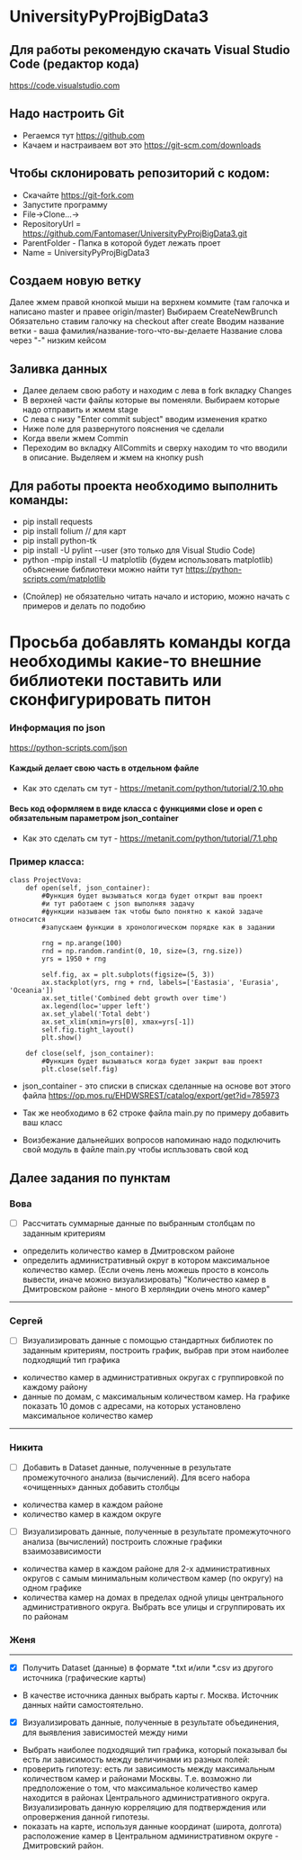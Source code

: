 # UniversityPyProjBigData3

## Для работы рекомендую скачать Visual Studio Code (редактор кода)
https://code.visualstudio.com

## Надо настроить Git
- Регаемся тут https://github.com
- Качаем и настраиваем вот это https://git-scm.com/downloads

## Чтобы склонировать репозиторий с кодом:
- Скачайте https://git-fork.com
- Запустите программу
- File->Clone...->
- RepositoryUrl = https://github.com/Fantomaser/UniversityPyProjBigData3.git
- ParentFolder - Папка в которой будет лежать проет
- Name = UniversityPyProjBigData3

## Создаем новую ветку
Далее жмем правой кнопкой мыши на верхнем коммите (там галочка и написано master и правее origin/master)
Выбираем CreateNewBrunch
Обязательно ставим галочку на checkout after create
Вводим название ветки  - ваша фамилия/название-того-что-вы-делаете
Название слова через "-" низким кейсом

## Заливка данных
- Далее делаем свою работу и находим с лева в fork вкладку Changes
- В верхней части файлы которые вы поменяли. Выбираем которые надо отправить и жмем stage
- С лева с низу "Enter commit subject" вводим изменения кратко
- Ниже поле для развернутого пояснения че сделали
- Когда ввели жмем Commin
- Переходим во вкладку AllCommits и сверху находим то что вводили в описание. Выделяем и жмем на кнопку push


## Для работы проекта необходимо выполнить команды:
* pip install requests
* pip install folium // для карт
* pip install python-tk
* pip install -U pylint --user (это только для Visual Studio Code)
* python -mpip install -U matplotlib (будем использовать matplotlib) объяснение библиотеки можно найти тут https://python-scripts.com/matplotlib
- (Спойлер) не обязательно читать начало и историю, можно начать с примеров и делать по подобию 

# Просьба добавлять команды когда необходимы какие-то внешние библиотеки поставить или сконфигурировать питон

### Информация по json
https://python-scripts.com/json

#### Каждый делает свою часть в отдельном файле 
- Как это сделать см тут - https://metanit.com/python/tutorial/2.10.php

#### Весь код оформляем в виде класса с функциями close и open с обязательным параметром json_container

- Как это сделать см тут - https://metanit.com/python/tutorial/7.1.php

### Пример класса:

```
class ProjectVova:
    def open(self, json_container):
        #Функция будет вызываться когда будет открыт ваш проект
        #и тут работаем с json выполняя задачу
        #функции называем так чтобы было понятно к какой задаче относится
        #запускаем функции в хронологическом порядке как в задании

        rng = np.arange(100)
        rnd = np.random.randint(0, 10, size=(3, rng.size))
        yrs = 1950 + rng
            
        self.fig, ax = plt.subplots(figsize=(5, 3))
        ax.stackplot(yrs, rng + rnd, labels=['Eastasia', 'Eurasia', 'Oceania'])
        ax.set_title('Combined debt growth over time')
        ax.legend(loc='upper left')
        ax.set_ylabel('Total debt')
        ax.set_xlim(xmin=yrs[0], xmax=yrs[-1])
        self.fig.tight_layout()
        plt.show()

    def close(self, json_container):
        #Функция будет вызываться когда будет закрыт ваш проект
        plt.close(self.fig)

```

- json_container - это списки в списках сделанные на основе вот этого файла https://op.mos.ru/EHDWSREST/catalog/export/get?id=785973

- Так же необходимо в 62 строке файлa main.py по примеру добавить ваш класс

- Воизбежание дальнейших вопросов напоминаю 
надо подключить свой модуль в файле main.py чтобы испльзовать свой код

## Далее задания по пунктам

### Вова

- [ ] Рассчитать суммарные данные по выбранным столбцам по заданным критериям
* определить количество камер в Дмитровском районе 
* определить административный округ в котором максимальное количество камер.
    (Если очень лень можешь просто в консоль вывести, иначе можно визуализировать)
    "Количество камер в Дмитровском районе - много
    В херляндии очень много камер"
____
### Сергей
- [ ] Визуализировать данные с помощью стандартных библиотек по заданным критериям, построить график, выбрав при этом наиболее подходящий тип графика 
* количество камер в административных округах с группировкой по каждому району  
* данные по домам, с максимальным количеством камер. На графике показать 10 домов с адресами, на которых установлено максимальное количество камер
___
### Никита

- [ ] Добавить в Dataset данные, полученные в результате промежуточного анализа (вычислений). Для всего набора «очищенных» данных добавить столбцы 
* количества камер в каждом районе
* количество камер в каждом округе
- [ ] Визуализировать данные, полученные в результате промежуточного анализа (вычислений) построить сложные графики взаимозависимости 
* количества камер в каждом районе для 2-х административных округов с самым минимальным количеством камер (по округу) на одном графике 
* количества камер на домах в пределах одной улицы центрального административного округа. Выбрать все улицы и сгруппировать их по районам
### Женя
____

- [x] Получить Dataset (данные) в формате *.txt и/или *.csv из другого источника (графические карты) 
* В качестве источника данных выбрать карты г. Москва. Источник данных найти самостоятельно. 
- [x] Визуализировать данные, полученные в результате объединения, для выявления зависимостей между ними 
* Выбрать наиболее подходящий тип графика, который показывал бы есть ли зависимость между величинами из разных полей: 
* проверить гипотезу: есть ли зависимость между максимальным количеством камер и районами Москвы. Т.е. возможно ли предположение о том, что максимальное количество камер находится в районах Центрального административного округа. Визуализировать данную корреляцию для подтверждения или опровержения данной гипотезы. 
* показать на карте, используя данные координат (широта, долгота) расположение камер в Центральном административном округе - Дмитровский район. 

